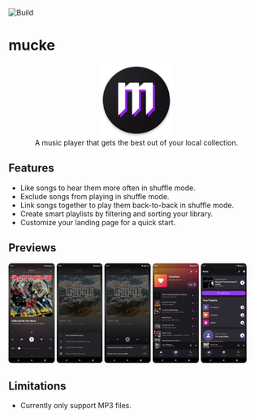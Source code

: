 ![Build](https://github.com/moritz-weber/mucke/workflows/Build/badge.svg)


# mucke

<p align="center">
<img src="src/android/app/src/main/res/mipmap-xxxhdpi/ic_launcher.png" width="144px"/>
<br>
A music player that gets the best out of your local collection.
</p>

<!-- A music player that treats your precious files like no one else. -->

## Features

- Like songs to hear them more often in shuffle mode.
- Exclude songs from playing in shuffle mode.
- Link songs together to play them back-to-back in shuffle mode.
- Create smart playlists by filtering and sorting your library.
- Customize your landing page for a quick start.

## Previews

<img src="metadata/en-US/images/phoneScreenshots/1.png" width="18%" />&nbsp;<img src="metadata/en-US/images/phoneScreenshots/2.png" width="18%" />&nbsp;<img src="metadata/en-US/images/phoneScreenshots/3.png" width="18%" />&nbsp;<img src="metadata/en-US/images/phoneScreenshots/4.png" width="18%" />&nbsp;<img src="metadata/en-US/images/phoneScreenshots/5.png" width="18%" />

## Limitations

- Currently only support MP3 files.
